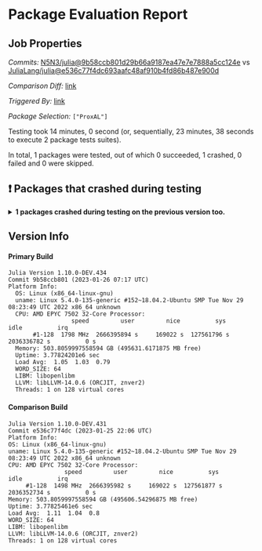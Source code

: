 # Package Evaluation Report

## Job Properties

*Commits:* [N5N3/julia@9b58ccb801d29b66a9187ea47e7e7888a5cc124e](https://github.com/N5N3/julia/commit/9b58ccb801d29b66a9187ea47e7e7888a5cc124e) vs [JuliaLang/julia@e536c77f4dc693aafc48af910b4fd86b487e900d](https://github.com/JuliaLang/julia/commit/e536c77f4dc693aafc48af910b4fd86b487e900d)

*Comparison Diff:* [link](https://github.com/JuliaLang/julia/compare/e536c77f4dc693aafc48af910b4fd86b487e900d..N5N3/julia:9b58ccb801d29b66a9187ea47e7e7888a5cc124e)

*Triggered By:* [link](https://github.com/JuliaLang/julia/pull/48410#issuecomment-1404807280)

*Package Selection:* `["ProxAL"]`

Testing took 14 minutes, 0 second (or, sequentially, 23 minutes, 38 seconds to execute 2 package tests suites).

In total, 1 packages were tested, out of which 0 succeeded, 1 crashed, 0 failed and 0 were skipped.


## ❗ Packages that crashed during testing

<details><summary><strong>1 packages crashed during testing on the previous version too.</strong></summary>
<p>

<details open><summary>An unreachable instruction was executed (1 packages):</summary>
<p>


- [ProxAL v0.7.0](https://s3.amazonaws.com/julialang-reports/nanosoldier/pkgeval/by_hash/9b58ccb_vs_e536c77/ProxAL.primary.log)

</p>
</details>

</p>
</details>


## Version Info

#### Primary Build

```
Julia Version 1.10.0-DEV.434
Commit 9b58ccb801 (2023-01-26 07:17 UTC)
Platform Info:
  OS: Linux (x86_64-linux-gnu)
  uname: Linux 5.4.0-135-generic #152~18.04.2-Ubuntu SMP Tue Nov 29 08:23:49 UTC 2022 x86_64 unknown
  CPU: AMD EPYC 7502 32-Core Processor: 
                  speed         user         nice          sys         idle          irq
       #1-128  1798 MHz  2666395894 s     169022 s  127561796 s  2036336782 s          0 s
  Memory: 503.8059997558594 GB (495631.6171875 MB free)
  Uptime: 3.77824201e6 sec
  Load Avg:  1.05  1.03  0.79
  WORD_SIZE: 64
  LIBM: libopenlibm
  LLVM: libLLVM-14.0.6 (ORCJIT, znver2)
  Threads: 1 on 128 virtual cores

```

  #### Comparison Build

  ```
Julia Version 1.10.0-DEV.431
Commit e536c77f4dc (2023-01-25 22:06 UTC)
Platform Info:
  OS: Linux (x86_64-linux-gnu)
  uname: Linux 5.4.0-135-generic #152~18.04.2-Ubuntu SMP Tue Nov 29 08:23:49 UTC 2022 x86_64 unknown
  CPU: AMD EPYC 7502 32-Core Processor: 
                  speed         user         nice          sys         idle          irq
       #1-128  1498 MHz  2666395982 s     169022 s  127561877 s  2036352734 s          0 s
  Memory: 503.8059997558594 GB (495606.54296875 MB free)
  Uptime: 3.77825461e6 sec
  Load Avg:  1.11  1.04  0.8
  WORD_SIZE: 64
  LIBM: libopenlibm
  LLVM: libLLVM-14.0.6 (ORCJIT, znver2)
  Threads: 1 on 128 virtual cores

  ```
  <!-- Generated on 2023-01-26T05:55:05.684 -->

